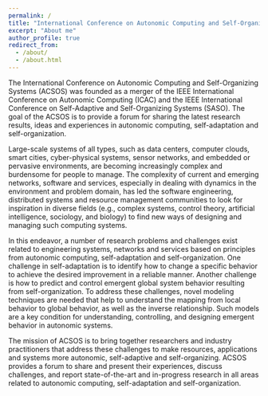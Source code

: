 ```yaml
---
permalink: /
title: "International Conference on Autonomic Computing and Self-Organizing Systems"
excerpt: "About me"
author_profile: true
redirect_from: 
  - /about/
  - /about.html
---
```


The International Conference on Autonomic Computing and Self-Organizing Systems (ACSOS) was founded as a merger of the IEEE International Conference on Autonomic Computing (ICAC) and the IEEE International Conference on Self-Adaptive and Self-Organizing Systems (SASO). The goal of the ACSOS is to provide a forum for sharing the latest research results, ideas and experiences in autonomic computing, self-adaptation and self-organization.  
  
Large-scale systems of all types, such as data centers, computer clouds, smart cities, cyber-physical systems, sensor networks, and embedded or pervasive environments, are becoming increasingly complex and burdensome for people to manage. The complexity of current and emerging networks, software and services, especially in dealing with dynamics in the environment and problem domain, has led the software engineering, distributed systems and resource management communities to look for inspiration in diverse fields (e.g., complex systems, control theory, artificial intelligence, sociology, and biology) to find new ways of designing and managing such computing systems.   
  
In this endeavor, a number of research problems and challenges exist related to engineering systems, networks and services based on principles from autonomic computing, self-adaptation and self-organization. One challenge in self-adaptation is to identify how to change a specific behavior to achieve the desired improvement in a reliable manner. Another challenge is how to predict and control emergent global system behavior resulting from self-organization. To address these challenges, novel modeling techniques are needed that help to understand the mapping from local behavior to global behavior, as well as the inverse relationship. Such models are a key condition for understanding, controlling, and designing emergent behavior in autonomic systems.    
  
The mission of ACSOS is to bring together researchers and industry practitioners that address these challenges to make resources, applications and systems more autonomic, self-adaptive and self-organizing. ACSOS provides a forum to share and present their experiences, discuss challenges, and report state-of-the-art and in-progress research in all areas related to autonomic computing, self-adaptation and self-organization.  
